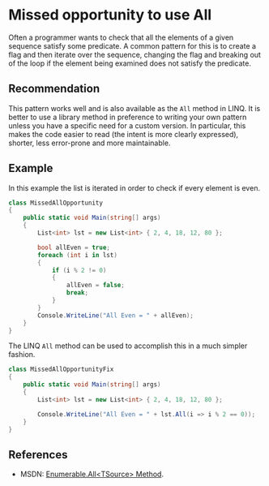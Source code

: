 # Missed opportunity to use All
Often a programmer wants to check that all the elements of a given sequence satisfy some predicate. A common pattern for this is to create a flag and then iterate over the sequence, changing the flag and breaking out of the loop if the element being examined does not satisfy the predicate.


## Recommendation
This pattern works well and is also available as the `All` method in LINQ. It is better to use a library method in preference to writing your own pattern unless you have a specific need for a custom version. In particular, this makes the code easier to read (the intent is more clearly expressed), shorter, less error-prone and more maintainable.


## Example
In this example the list is iterated in order to check if every element is even.


```csharp
class MissedAllOpportunity
{
    public static void Main(string[] args)
    {
        List<int> lst = new List<int> { 2, 4, 18, 12, 80 };

        bool allEven = true;
        foreach (int i in lst)
        {
            if (i % 2 != 0)
            {
                allEven = false;
                break;
            }
        }
        Console.WriteLine("All Even = " + allEven);
    }
}

```
The LINQ `All` method can be used to accomplish this in a much simpler fashion.


```csharp
class MissedAllOpportunityFix
{
    public static void Main(string[] args)
    {
        List<int> lst = new List<int> { 2, 4, 18, 12, 80 };

        Console.WriteLine("All Even = " + lst.All(i => i % 2 == 0));
    }
}

```

## References
* MSDN: [Enumerable.All&lt;TSource&gt; Method](http://msdn.microsoft.com/en-us/library/bb548541.aspx).
